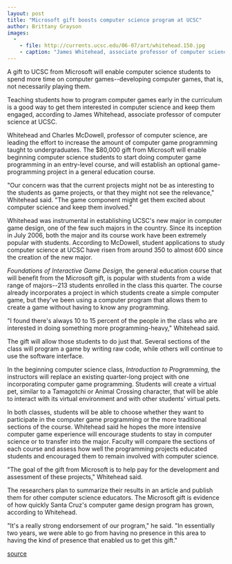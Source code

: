 ```yaml
---
layout: post
title: "Microsoft gift boosts computer science program at UCSC"
author: Brittany Grayson 
images:
  -
    - file: http://currents.ucsc.edu/06-07/art/whitehead.150.jpg
    - caption: "James Whitehead, associate professor of computer science Photo: Brittany Grayson"
---
```


A gift to UCSC from Microsoft will enable computer science students to spend more time on computer games--developing computer games, that is, not necessarily playing them.

Teaching students how to program computer games early in the curriculum is a good way to get them interested in computer science and keep them engaged, according to James Whitehead, associate professor of computer science at UCSC.

Whitehead and Charles McDowell, professor of computer science, are leading the effort to increase the amount of computer game programming taught to undergraduates. The $80,000 gift from Microsoft will enable beginning computer science students to start doing computer game programming in an entry-level course, and will establish an optional game-programming project in a general education course.

"Our concern was that the current projects might not be as interesting to the students as game projects, or that they might not see the relevance," Whitehead said. "The game component might get them excited about computer science and keep them involved."

Whitehead was instrumental in establishing UCSC's new major in computer game design, one of the few such majors in the country. Since its inception in July 2006, both the major and its course work have been extremely popular with students. According to McDowell, student applications to study computer science at UCSC have risen from around 350 to almost 600 since the creation of the new major.

_Foundations of Interactive Game Design,_ the general education course that will benefit from the Microsoft gift, is popular with students from a wide range of majors--213 students enrolled in the class this quarter. The course already incorporates a project in which students create a simple computer game, but they've been using a computer program that allows them to create a game without having to know any programming.

"I found there's always 10 to 15 percent of the people in the class who are interested in doing something more programming-heavy," Whitehead said.

The gift will allow those students to do just that. Several sections of the class will program a game by writing raw code, while others will continue to use the software interface.

In the beginning computer science class, _Introduction to Programming,_ the instructors will replace an existing quarter-long project with one incorporating computer game programming. Students will create a virtual pet, similar to a Tamagotchi or Animal Crossing character, that will be able to interact with its virtual environment and with other students' virtual pets.

In both classes, students will be able to choose whether they want to participate in the computer game programming or the more traditional sections of the course. Whitehead said he hopes the more intensive computer game experience will encourage students to stay in computer science or to transfer into the major. Faculty will compare the sections of each course and assess how well the programming projects educated students and encouraged them to remain involved with computer science.

"The goal of the gift from Microsoft is to help pay for the development and assessment of these projects," Whitehead said.

The researchers plan to summarize their results in an article and publish them for other computer science educators. The Microsoft gift is evidence of how quickly Santa Cruz's computer game design program has grown, according to Whitehead.

"It's a really strong endorsement of our program," he said. "In essentially two years, we were able to go from having no presence in this area to having the kind of presence that enabled us to get this gift."

  

[source](http://www1.ucsc.edu/currents/06-07/03-19/microsoft.asp "Permalink to microsoft")
